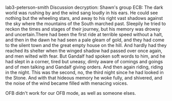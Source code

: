 lab3-peterson-smith
Discussion decryption:
Shawn's group
ECB: The dark world was rushing by and the wind sang loudly in his ears. He could see nothing but the wheeling stars, and away to his right vast shadows against the sky where the mountains of the South marched past. Sleepily he tried to reckon the times and stages of their journey, but his memory was drowsy and uncertain.There had been the first ride at terrible speed without a halt, and then in the dawn he had seen a pale gleam of gold, and they had come to the silent town and the great empty house on the hill. And hardly had they reached its shelter when the winged shadow had passed over once again, and men wilted with fear. But Gandalf had spoken soft words to him, and he had slept in a corner, tired but uneasy, dimly aware of comings and goings and of men talking and Gandalf giving orders. And then again riding, riding in the night. This was the second, no, the third night since he had looked in the Stone. And with that hideous memory he woke fully, and shivered, and the noise of the wind became filled with menacing voices.

OFB didn't work for our OFB mode, as well as someone elses.
